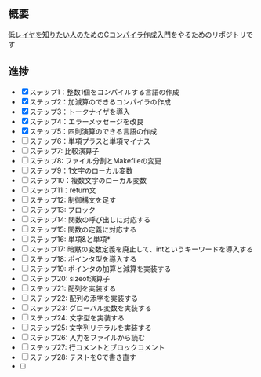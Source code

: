 ## 概要
[低レイヤを知りたい人のためのCコンパイラ作成入門](https://www.sigbus.info/compilerbook)をやるためのリポジトリです

## 進捗
- [x] ステップ1：整数1個をコンパイルする言語の作成
- [x] ステップ2：加減算のできるコンパイラの作成
- [x] ステップ3：トークナイザを導入
- [x] ステップ4：エラーメッセージを改良
- [x] ステップ5：四則演算のできる言語の作成
- [ ] ステップ6：単項プラスと単項マイナス
- [ ] ステップ7: 比較演算子
- [ ] ステップ8: ファイル分割とMakefileの変更
- [ ] ステップ9：1文字のローカル変数
- [ ] ステップ10：複数文字のローカル変数
- [ ] ステップ11：return文
- [ ] ステップ12: 制御構文を足す
- [ ] ステップ13: ブロック
- [ ] ステップ14: 関数の呼び出しに対応する
- [ ] ステップ15: 関数の定義に対応する
- [ ] ステップ16: 単項&と単項*
- [ ] ステップ17: 暗黙の変数定義を廃止して、intというキーワードを導入する
- [ ] ステップ18: ポインタ型を導入する
- [ ] ステップ19: ポインタの加算と減算を実装する
- [ ] ステップ20: sizeof演算子
- [ ] ステップ21: 配列を実装する
- [ ] ステップ22: 配列の添字を実装する
- [ ] ステップ23: グローバル変数を実装する
- [ ] ステップ24: 文字型を実装する
- [ ] ステップ25: 文字列リテラルを実装する
- [ ] ステップ26: 入力をファイルから読む
- [ ] ステップ27: 行コメントとブロックコメント
- [ ] ステップ28: テストをCで書き直す
- [ ] 
